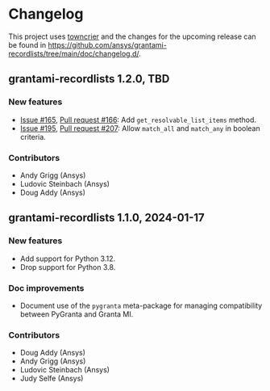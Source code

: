 # Changelog

This project uses [towncrier](https://towncrier.readthedocs.io/) and the
changes for the upcoming release can be found in
<https://github.com/ansys/grantami-recordlists/tree/main/doc/changelog.d/>.

<!-- towncrier release notes start -->

## grantami-recordlists 1.2.0, TBD

### New features

* [Issue #165](https://github.com/ansys/grantami-recordlists/issues/165),
  [Pull request #166](https://github.com/ansys/grantami-recordlists/pull/166): Add `get_resolvable_list_items` method.
* [Issue #195](https://github.com/ansys/grantami-recordlists/issues/195),
  [Pull request #207](https://github.com/ansys/grantami-recordlists/pull/207): Allow `match_all` and `match_any` in boolean criteria.

### Contributors

* Andy Grigg (Ansys)
* Ludovic Steinbach (Ansys)
* Doug Addy (Ansys)

## grantami-recordlists 1.1.0, 2024-01-17

### New features

* Add support for Python 3.12.
* Drop support for Python 3.8.

### Doc improvements

* Document use of the `pygranta` meta-package for managing compatibility between PyGranta and
  Granta MI.

### Contributors

* Doug Addy (Ansys)
* Andy Grigg (Ansys)
* Ludovic Steinbach (Ansys)
* Judy Selfe (Ansys)
